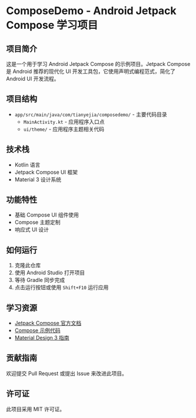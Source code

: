 # ComposeDemo - Android Jetpack Compose 学习项目

## 项目简介

这是一个用于学习 Android Jetpack Compose 的示例项目。Jetpack Compose 是 Android 推荐的现代化 UI 开发工具包，它使用声明式编程范式，简化了 Android UI 开发流程。

## 项目结构

- `app/src/main/java/com/tianyejia/composedemo/` - 主要代码目录
  - `MainActivity.kt` - 应用程序入口点
  - `ui/theme/` - 应用程序主题相关代码

## 技术栈

- Kotlin 语言
- Jetpack Compose UI 框架
- Material 3 设计系统

## 功能特性

- 基础 Compose UI 组件使用
- Compose 主题定制
- 响应式 UI 设计

## 如何运行

1. 克隆此仓库
2. 使用 Android Studio 打开项目
3. 等待 Gradle 同步完成
4. 点击运行按钮或使用 `Shift+F10` 运行应用

## 学习资源

- [Jetpack Compose 官方文档](https://developer.android.com/jetpack/compose)
- [Compose 示例代码](https://github.com/android/compose-samples)
- [Material Design 3 指南](https://m3.material.io/)

## 贡献指南

欢迎提交 Pull Request 或提出 Issue 来改进此项目。

## 许可证

此项目采用 MIT 许可证。 